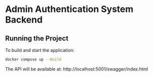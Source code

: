 # Admin Authentication System Backend

## Running the Project

To build and start the application:

```bash
docker compose up --build
```

The API will be available at: http://localhost:5001/swagger/index.html